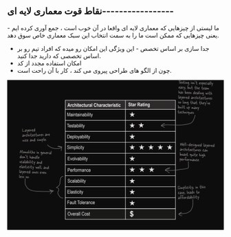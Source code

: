 ## نقاط قوت معماری لایه ای-----------------

ما لیستی از چیزهایی که معماری لایه ای واقعا در آن خوب است ، جمع آوری کرده ایم - یعنی چیزهایی که ممکن است ما را به سمت انتخاب این سبک معماری خاص سوق دهد.

- جدا سازی بر اساس تخصص - این ویژگی این امکان رو میده که افراد تیم رو بر اساس تخصصی که دارید جدا کنید.
- امکان استفاده مجدد از کد 
- چون از الگو های طراحی پیروی می کند ، کار با آن راحت است.


![](./Images/Pasted%20image%2020240424181033.png)

